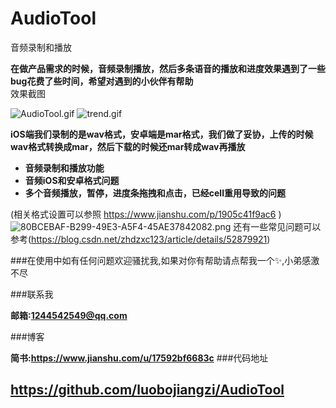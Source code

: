 # AudioTool
音频录制和播放

**在做产品需求的时候，音频录制播放，然后多条语音的播放和进度效果遇到了一些bug花费了些时间，希望对遇到的小伙伴有帮助**
<br/>效果截图<br/>

![AudioTool.gif](https://upload-images.jianshu.io/upload_images/1741974-3c140048fee9a9e6.gif?imageMogr2/auto-orient/strip)
![trend.gif](https://upload-images.jianshu.io/upload_images/1741974-77c76698ca3b5e0d.gif?imageMogr2/auto-orient/strip)

**iOS端我们录制的是wav格式，安卓端是mar格式，我们做了妥协，上传的时候wav格式转换成mar，然后下载的时候还mar转成wav再播放**
* **音频录制和播放功能**
* **音频iOS和安卓格式问题**
* **多个音频播放，暂停，进度条拖拽和点击，已经cell重用导致的问题**


(相关格式设置可以参照 https://www.jianshu.com/p/1905c41f9ac6 )
![80BCEBAF-B299-49E3-A5F4-45AE37842082.png](https://upload-images.jianshu.io/upload_images/1741974-4ef9038b6c3f0cb8.png?imageMogr2/auto-orient/strip%7CimageView2/2/w/1240)
还有一些常见问题可以参考(https://blog.csdn.net/zhdzxc123/article/details/52879921)


###在使用中如有任何问题欢迎骚扰我,如果对你有帮助请点帮我一个✨,小弟感激不尽

###联系我

**邮箱:1244542549@qq.com**

###博客

**简书:https://www.jianshu.com/u/17592bf6683c**
###代码地址

**https://github.com/luobojiangzi/AudioTool**
---
